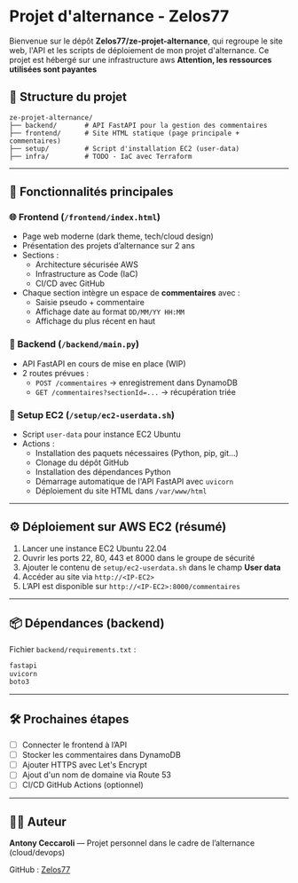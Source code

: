 # Projet d'alternance - Zelos77

Bienvenue sur le dépôt **Zelos77/ze-projet-alternance**, qui regroupe le site web, l'API et les scripts de déploiement de mon projet d'alternance. Ce projet est hébergé sur une infrastructure aws
**Attention, les ressources utilisées sont payantes**

## 📁 Structure du projet

```
ze-projet-alternance/
├── backend/       # API FastAPI pour la gestion des commentaires
├── frontend/      # Site HTML statique (page principale + commentaires)
├── setup/         # Script d'installation EC2 (user-data)
├── infra/         # TODO - IaC avec Terraform
```

---

## 🔧 Fonctionnalités principales

### 🌐 Frontend (`/frontend/index.html`)
- Page web moderne (dark theme, tech/cloud design)
- Présentation des projets d’alternance sur 2 ans
- Sections :
  - Architecture sécurisée AWS
  - Infrastructure as Code (IaC)
  - CI/CD avec GitHub
- Chaque section intègre un espace de **commentaires** avec :
  - Saisie pseudo + commentaire
  - Affichage date au format `DD/MM/YY HH:MM`
  - Affichage du plus récent en haut

### 🚀 Backend (`/backend/main.py`)
- API FastAPI en cours de mise en place (WIP)
- 2 routes prévues :
  - `POST /commentaires` → enregistrement dans DynamoDB
  - `GET /commentaires?sectionId=...` → récupération triée

### 📜 Setup EC2 (`/setup/ec2-userdata.sh`)
- Script `user-data` pour instance EC2 Ubuntu
- Actions :
  - Installation des paquets nécessaires (Python, pip, git...)
  - Clonage du dépôt GitHub
  - Installation des dépendances Python
  - Démarrage automatique de l'API FastAPI avec `uvicorn`
  - Déploiement du site HTML dans `/var/www/html`

---

## ⚙️ Déploiement sur AWS EC2 (résumé)

1. Lancer une instance EC2 Ubuntu 22.04
2. Ouvrir les ports 22, 80, 443 et 8000 dans le groupe de sécurité
3. Ajouter le contenu de `setup/ec2-userdata.sh` dans le champ **User data**
4. Accéder au site via `http://<IP-EC2>`
5. L’API est disponible sur `http://<IP-EC2>:8000/commentaires`

---

## 📦 Dépendances (backend)
Fichier `backend/requirements.txt` :
```txt
fastapi
uvicorn
boto3
```

---

## 🛠️ Prochaines étapes
- [ ] Connecter le frontend à l’API
- [ ] Stocker les commentaires dans DynamoDB
- [ ] Ajouter HTTPS avec Let's Encrypt
- [ ] Ajout d'un nom de domaine via Route 53
- [ ] CI/CD GitHub Actions (optionnel)

---

## 🧑‍💻 Auteur
**Antony Ceccaroli** — Projet personnel dans le cadre de l’alternance (cloud/devops)

GitHub : [Zelos77](https://github.com/Zelos77)

